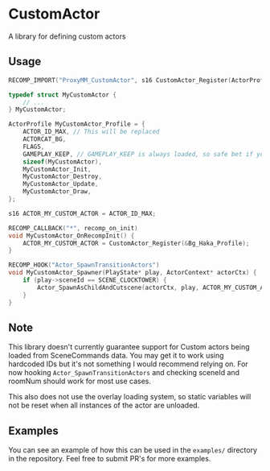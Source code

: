# CustomActor
A library for defining custom actors

## Usage
```c
RECOMP_IMPORT("ProxyMM_CustomActor", s16 CustomActor_Register(ActorProfile* profile));

typedef struct MyCustomActor {
    // ...
} MyCustomActor;

ActorProfile MyCustomActor_Profile = {
    ACTOR_ID_MAX, // This will be replaced
    ACTORCAT_BG,
    FLAGS,
    GAMEPLAY_KEEP, // GAMEPLAY_KEEP is always loaded, so safe bet if you're not using stuff from another actor
    sizeof(MyCustomActor),
    MyCustomActor_Init,
    MyCustomActor_Destroy,
    MyCustomActor_Update,
    MyCustomActor_Draw,
};

s16 ACTOR_MY_CUSTOM_ACTOR = ACTOR_ID_MAX;

RECOMP_CALLBACK("*", recomp_on_init) 
void MyCustomActor_OnRecompInit() {
    ACTOR_MY_CUSTOM_ACTOR = CustomActor_Register(&Bg_Haka_Profile);
}

RECOMP_HOOK("Actor_SpawnTransitionActors")
void MyCustomActor_Spawner(PlayState* play, ActorContext* actorCtx) {
    if (play->sceneId == SCENE_CLOCKTOWER) {
        Actor_SpawnAsChildAndCutscene(actorCtx, play, ACTOR_MY_CUSTOM_ACTOR, -367.0f, 0.0f, -245.0f, 0, 0x8000, 0, 0, 0, 0, 0);
    }
}
```

## Note
This library doesn't currently guarantee support for Custom actors being loaded from SceneCommands data. You may get it to work using hardcoded IDs but it's not something I would recommend relying on. For now hooking `Actor_SpawnTransitionActors` and checking sceneId and roomNum should work for most use cases.

This also does not use the overlay loading system, so static variables will not be reset when all instances of the actor are unloaded.

## Examples
You can see an example of how this can be used in the `examples/` directory in the repository. Feel free to submit PR's for more examples.
